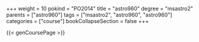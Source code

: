 +++
weight = 10
pokind = "PO2014"
title = "astro960"
degree = "msastro2"
parents = ["astro960"]
tags = ["msastro2", "astro960", "astro960"]
categories = ["course"]
bookCollapseSection = false
+++

{{< genCoursePage >}}
